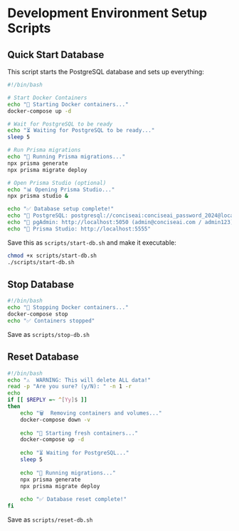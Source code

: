 # Development Environment Setup Scripts

## Quick Start Database

This script starts the PostgreSQL database and sets up everything:

```bash
#!/bin/bash

# Start Docker Containers
echo "🐳 Starting Docker containers..."
docker-compose up -d

# Wait for PostgreSQL to be ready
echo "⏳ Waiting for PostgreSQL to be ready..."
sleep 5

# Run Prisma migrations
echo "🔄 Running Prisma migrations..."
npx prisma generate
npx prisma migrate deploy

# Open Prisma Studio (optional)
echo "📊 Opening Prisma Studio..."
npx prisma studio &

echo "✅ Database setup complete!"
echo "📍 PostgreSQL: postgresql://conciseai:conciseai_password_2024@localhost:5432/conciseai_db"
echo "📍 pgAdmin: http://localhost:5050 (admin@conciseai.com / admin123)"
echo "📍 Prisma Studio: http://localhost:5555"
```

Save this as `scripts/start-db.sh` and make it executable:

```bash
chmod +x scripts/start-db.sh
./scripts/start-db.sh
```

## Stop Database

```bash
#!/bin/bash
echo "🛑 Stopping Docker containers..."
docker-compose stop
echo "✅ Containers stopped"
```

Save as `scripts/stop-db.sh`

## Reset Database

```bash
#!/bin/bash
echo "⚠️  WARNING: This will delete ALL data!"
read -p "Are you sure? (y/N): " -n 1 -r
echo
if [[ $REPLY =~ ^[Yy]$ ]]
then
    echo "🗑️  Removing containers and volumes..."
    docker-compose down -v
    
    echo "🐳 Starting fresh containers..."
    docker-compose up -d
    
    echo "⏳ Waiting for PostgreSQL..."
    sleep 5
    
    echo "🔄 Running migrations..."
    npx prisma generate
    npx prisma migrate deploy
    
    echo "✅ Database reset complete!"
fi
```

Save as `scripts/reset-db.sh`
